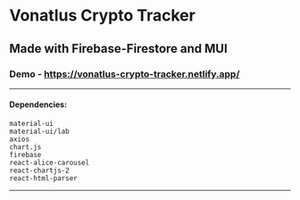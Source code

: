 # Vonatlus Crypto Tracker
## Made with Firebase-Firestore and MUI

### Demo - https://vonatlus-crypto-tracker.netlify.app/

<hr/>

<h4>Dependencies:</h4>

```
material-ui
material-ui/lab
axios
chart.js
firebase
react-alice-carousel
react-chartjs-2
react-html-parser
```

<hr>
